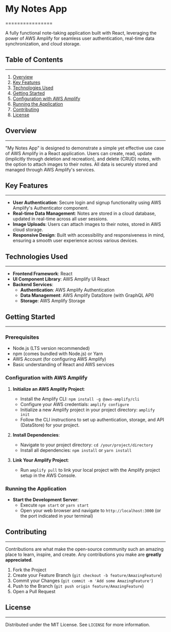 # My Notes App
================

A fully functional note-taking application built with React, leveraging the power of AWS Amplify for seamless user authentication, real-time data synchronization, and cloud storage.

## Table of Contents
-----------------

1. [Overview](#overview)
2. [Key Features](#key-features)
3. [Technologies Used](#technologies-used)
4. [Getting Started](#getting-started)
5. [Configuration with AWS Amplify](#configuration-with-aws-amplify)
6. [Running the Application](#running-the-application)
7. [Contributing](#contributing)
8. [License](#license)

## Overview
------------

"My Notes App" is designed to demonstrate a simple yet effective use case of AWS Amplify in a React application. Users can create, read, update (implicitly through deletion and recreation), and delete (CRUD) notes, with the option to attach images to their notes. All data is securely stored and managed through AWS Amplify's services.

## Key Features
----------------

- **User Authentication**: Secure login and signup functionality using AWS Amplify's Authenticator component.
- **Real-time Data Management**: Notes are stored in a cloud database, updated in real-time across all user sessions.
- **Image Uploads**: Users can attach images to their notes, stored in AWS cloud storage.
- **Responsive Design**: Built with accessibility and responsiveness in mind, ensuring a smooth user experience across various devices.

## Technologies Used
--------------------

- **Frontend Framework**: React
- **UI Component Library**: AWS Amplify UI React
- **Backend Services**:
  - **Authentication**: AWS Amplify Authentication
  - **Data Management**: AWS Amplify DataStore (with GraphQL API)
  - **Storage**: AWS Amplify Storage

## Getting Started
-----------------

### Prerequisites

- Node.js (LTS version recommended)
- npm (comes bundled with Node.js) or Yarn
- AWS Account (for configuring AWS Amplify)
- Basic understanding of React and AWS services

### Configuration with AWS Amplify

1. **Initialize an AWS Amplify Project**:
   - Install the Amplify CLI: `npm install -g @aws-amplify/cli`
   - Configure your AWS credentials: `amplify configure`
   - Initialize a new Amplify project in your project directory: `amplify init`
   - Follow the CLI instructions to set up authentication, storage, and API (DataStore) for your project.

2. **Install Dependencies**:
   - Navigate to your project directory: `cd /your/project/directory`
   - Install all dependencies: `npm install` or `yarn install`

3. **Link Your Amplify Project**:
   - Run `amplify pull` to link your local project with the Amplify project setup in the AWS Console.

### Running the Application

- **Start the Development Server**:
  - Execute `npm start` or `yarn start`
  - Open your web browser and navigate to `http://localhost:3000` (or the port indicated in your terminal)

## Contributing
------------

Contributions are what make the open-source community such an amazing place to learn, inspire, and create. Any contributions you make are **greatly appreciated**.

1. Fork the Project
2. Create your Feature Branch (`git checkout -b feature/AmazingFeature`)
3. Commit your Changes (`git commit -m 'Add some AmazingFeature'`)
4. Push to the Branch (`git push origin feature/AmazingFeature`)
5. Open a Pull Request

## License
-------

Distributed under the MIT License. See `LICENSE` for more information.

